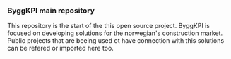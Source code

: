 ### **ByggKPI main repository**

This repository is the start of the this open source project. ByggKPI is focused on developing solutions for the norwegian's construction market. Public projects that are beeing used ot have connection with this solutions can be refered or imported here too.
